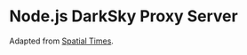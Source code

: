 # Node.js DarkSky Proxy Server

Adapted from [Spatial Times](https://www.spatialtimes.com/2019/03/Create-a-JavaScript-Weather-App-with-Location-Data-Part-2/).
